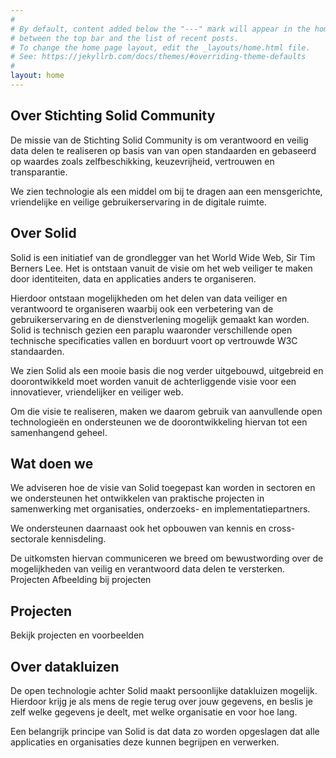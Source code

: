 ```yaml
---
#
# By default, content added below the "---" mark will appear in the home page
# between the top bar and the list of recent posts.
# To change the home page layout, edit the _layouts/home.html file.
# See: https://jekyllrb.com/docs/themes/#overriding-theme-defaults
#
layout: home
---
```



## Over Stichting Solid Community

De missie van de Stichting Solid Community is om verantwoord en veilig data delen te realiseren op basis van van open standaarden en gebaseerd op waardes zoals zelfbeschikking, keuzevrijheid, vertrouwen en transparantie.

We zien technologie als een middel om bij te dragen aan een mensgerichte, vriendelijke en veilige gebruikerservaring in de digitale ruimte.
## Over Solid

Solid is een initiatief van de grondlegger van het World Wide Web, Sir Tim Berners Lee.
Het is ontstaan vanuit de visie om het web veiliger te maken door identiteiten, data en applicaties anders te organiseren.

Hierdoor ontstaan mogelijkheden om het delen van data veiliger en verantwoord te organiseren waarbij ook een verbetering van de gebruikerservaring en de dienstverlening mogelijk gemaakt kan worden. 
Solid is technisch gezien een paraplu waaronder verschillende open technische specificaties vallen en borduurt voort op vertrouwde W3C standaarden.

We zien Solid als een mooie basis die nog verder uitgebouwd, uitgebreid en doorontwikkeld moet worden vanuit de achterliggende visie voor een innovatiever, vriendelijker en veiliger web.

Om die visie te realiseren, maken we daarom gebruik van aanvullende open technologieën en ondersteunen we de doorontwikkeling hiervan tot een samenhangend geheel.
## Wat doen we

We adviseren hoe de visie van Solid toegepast kan worden in sectoren en we ondersteunen het ontwikkelen van praktische projecten in samenwerking met organisaties, onderzoeks- en implementatiepartners.

We ondersteunen daarnaast ook het opbouwen van kennis en cross-sectorale kennisdeling.

De uitkomsten hiervan communiceren we breed om bewustwording over de mogelijkheden van veilig en verantwoord data delen te versterken. 
Projecten
Afbeelding bij projecten

## Projecten

Bekijk projecten en voorbeelden
## Over datakluizen

De open technologie achter Solid maakt persoonlijke datakluizen mogelijk. Hierdoor krijg je als mens de regie terug over jouw gegevens, en beslis je zelf welke gegevens je deelt, met welke organisatie en voor hoe lang.

Een belangrijk principe van Solid is dat data zo worden opgeslagen dat alle applicaties en organisaties deze kunnen begrijpen en verwerken.
